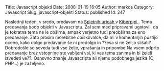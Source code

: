 Title: Javascript objekti
Date: 2008-01-19 16:05
Author: markos
Category: Javascript
Slug: javascript-objekti
Status: published
Id: 247

<div>
 <p>
  Naslednji teden, v sredo, predavam na
  <a href="http://web.zen.si/">
   Spletnih uricah
  </a>
  v
  <a href="http://www.kiberpipa.org/">
   Kiberpipi
  </a>
  . Tema predavanja bodo objekti v Javascriptu. Žal sem med pripravami ugotovil, da je tokratna tema ne le obširna, ampak verjetno tudi preobširna za eno predavanje. Zato prosim morebitne obiskovalce, da mi v komentarjih pustijo oceno, kako dolgo predavanje še ni predolgo in ??esa si ne želijo slišati? Dobrodošle so seveda tudi vse želje, vprašanja in pripombe.Na vsem odprto predavanje brez vstopnine ste vabljeni vsi, ki vas tema zanima in bi želeli izvedeti ve??. Osnovno znanje Javascripta ali njemu podobnega jezika (C, PHP…) je zaželjeno.
 </p>
</div>

